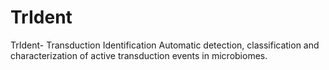 # TrIdent
TrIdent- Transduction Identification
Automatic detection, classification and characterization of active transduction events in microbiomes. 
